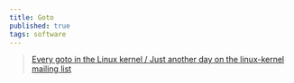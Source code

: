 ```yaml
---
title: Goto
published: true
tags: software
---
```

> [Every goto in the Linux kernel / Just another day on the linux-kernel mailing list](https://www.youtube.com/watch?v=v1Mfirg2-Z8)